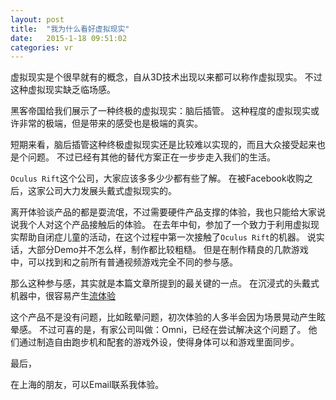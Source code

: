 ```yaml
---
layout: post
title:  "我为什么看好虚拟现实"
date:   2015-1-18 09:51:02
categories: vr
---
```


虚拟现实是个很早就有的概念，自从3D技术出现以来都可以称作虚拟现实。
不过这种虚拟现实缺乏临场感。

黑客帝国给我们展示了一种终极的虚拟现实：脑后插管。
这种程度的虚拟现实或许非常的极端，但是带来的感受也是极端的真实。

短期来看，脑后插管这种终极虚拟现实还是比较难以实现的，而且大众接受起来也是个问题。
不过已经有其他的替代方案正在一步步走入我们的生活。

`Oculus Rift`这个公司，大家应该多多少少都有些了解。
在被Facebook收购之后，这家公司大力发展头戴式虚拟现实的。

离开体验谈产品的都是耍流氓，不过需要硬件产品支撑的体验，我也只能给大家说说我个人对这个产品接触后的体验。
在去年中旬，参加了一个致力于利用虚拟现实帮助自闭症儿童的活动，在这个过程中第一次接触了`Oculus Rift`的机器。
说实话，大部分Demo并不怎么样，制作都比较粗糙。
但是在制作精良的几款游戏中，可以找到和之前所有普通视频游戏完全不同的参与感。

那么这种参与感，其实就是本篇文章所提到的最关键的一点。
在沉浸式的头戴式机器中，很容易产生[流体验][流体验]

这个产品不是没有问题，比如眩晕问题，初次体验的人多半会因为场景晃动产生眩晕感。
不过可喜的是，有家公司叫做：Omni，已经在尝试解决这个问题了。
他们通过制造自由跑步机和配套的游戏外设，使得身体可以和游戏里面同步。

最后，

在上海的朋友，可以Email联系我体验。


[流体验]: https://en.wikipedia.org/wiki/Flow_(psychology)
